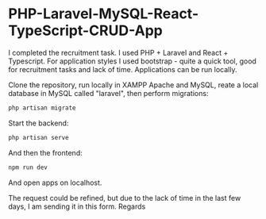 # PHP-Laravel-MySQL-React-TypeScript-CRUD-App

I completed the recruitment task. I used PHP + Laravel and React + Typescript. For application styles I used bootstrap - quite a quick tool, good for recruitment tasks and lack of time. Applications can be run locally.

Clone the repository, run locally in XAMPP Apache and MySQL, reate a local database in MySQL called "laravel", then perform migrations:

```zsh
php artisan migrate
```

Start the backend:

```zsh
php artisan serve
```

And then the frontend:

```zsh
npm run dev
```

And open apps on localhost.

The request could be refined, but due to the lack of time in the last few days, I am sending it in this form.
Regards
